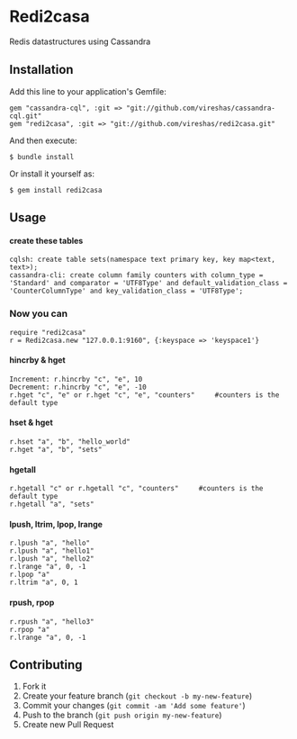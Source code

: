 # Redi2casa

Redis datastructures using Cassandra

## Installation

Add this line to your application's Gemfile:

    gem "cassandra-cql", :git => "git://github.com/vireshas/cassandra-cql.git"
    gem "redi2casa", :git => "git://github.com/vireshas/redi2casa.git"

And then execute:

    $ bundle install

Or install it yourself as:

    $ gem install redi2casa

## Usage
#### create these tables
    cqlsh: create table sets(namespace text primary key, key map<text, text>);
    cassandra-cli: create column family counters with column_type = 'Standard' and comparator = 'UTF8Type' and default_validation_class = 'CounterColumnType' and key_validation_class = 'UTF8Type';

### Now you can
    require "redi2casa"
    r = Redi2casa.new "127.0.0.1:9160", {:keyspace => 'keyspace1'}

#### hincrby & hget

    Increment: r.hincrby "c", "e", 10
    Decrement: r.hincrby "c", "e", -10
    r.hget "c", "e" or r.hget "c", "e", "counters"     #counters is the default type

#### hset & hget

    r.hset "a", "b", "hello_world"
    r.hget "a", "b", "sets"

#### hgetall

    r.hgetall "c" or r.hgetall "c", "counters"     #counters is the default type
    r.hgetall "a", "sets"


#### lpush, ltrim, lpop, lrange

    r.lpush "a", "hello"
    r.lpush "a", "hello1"
    r.lpush "a", "hello2"
    r.lrange "a", 0, -1
    r.lpop "a"
    r.ltrim "a", 0, 1
    
#### rpush, rpop
    
    r.rpush "a", "hello3"
    r.rpop "a"
    r.lrange "a", 0, -1
    
## Contributing

1. Fork it
2. Create your feature branch (`git checkout -b my-new-feature`)
3. Commit your changes (`git commit -am 'Add some feature'`)
4. Push to the branch (`git push origin my-new-feature`)
5. Create new Pull Request
